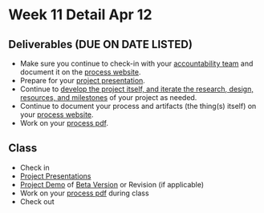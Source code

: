 # Week 11 Detail Apr 12

## Deliverables \(DUE ON DATE LISTED\)

* Make sure you continue to check-in with your [accountability team](../assignments/accountability_partner.md) and document it on the [process website](../pre-work/website.md).
* Prepare for your [project presentation](../critiques-demos-presentations-and-exhibition/project-presentation.md).
* Continue to [develop the project itself, and iterate the research, design, resources, and milestones](../project_plan/) of your project as needed.
* Continue to document your process and artifacts \(the thing\(s\) itself\) on your [process website](../pre-work/website.md).
* Work on your [process pdf](../end_of_semester_deliverables/pdf_or_book.md).

## Class

* Check in
* [Project Presentations](../critiques-demos-presentations-and-exhibition/project-presentation.md)
* [Project Demo](../critiques-demos-presentations-and-exhibition/project_demo.md) of [Beta Version](../project_plan/project_versions.md) or Revision \(if applicable\)
* Work on your [process pdf](../end_of_semester_deliverables/pdf_or_book.md) during class
* Check out

